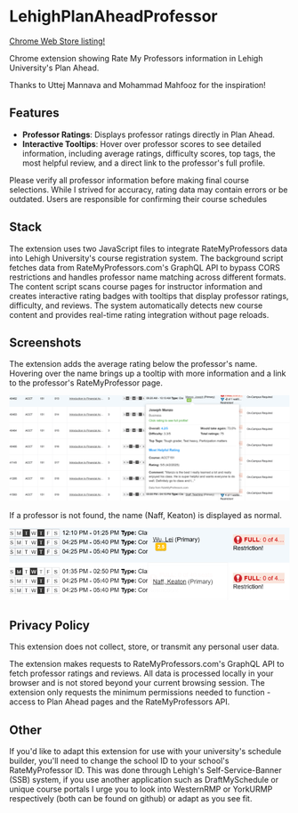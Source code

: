 # LehighPlanAheadProfessor

[Chrome Web Store listing!](https://chromewebstore.google.com/detail/lehighplanaheadprofessor/alogfakffcehkcbmjnhaakneglknpodk?utm_source=item-share-cb)

Chrome extension showing Rate My Professors information in Lehigh University's Plan Ahead.

Thanks to Uttej Mannava and Mohammad Mahfooz for the inspiration!

## Features

- **Professor Ratings**: Displays professor ratings directly in Plan Ahead.
- **Interactive Tooltips**: Hover over professor scores to see detailed information, including average ratings, difficulty scores, top tags, the most helpful review, and a direct link to the professor's full profile.
  
Please verify all professor information before making final course selections. While I strived for accuracy, rating data may contain errors or be outdated. Users are responsible for confirming their course schedules

## Stack

The extension uses two JavaScript files to integrate RateMyProfessors data into Lehigh University's course registration system. The background script fetches data from RateMyProfessors.com's GraphQL API to bypass CORS restrictions and handles professor name matching across different formats. The content script scans course pages for instructor information and creates interactive rating badges with tooltips that display professor ratings, difficulty, and reviews. The system automatically detects new course content and provides real-time rating integration without page reloads.

## Screenshots

The extension adds the average rating below the professor's name. Hovering over the name brings up a tooltip with more information and a link to the professor's RateMyProfessor page.

![Normal response](Screenshot-ProfessorFound.png)

If a professor is not found, the name (Naff, Keaton) is displayed as normal.

![Professor not found](Screenshot-ProfessorNotFound.png)

## Privacy Policy

This extension does not collect, store, or transmit any personal user data.

The extension makes requests to RateMyProfessors.com's GraphQL API to fetch professor ratings and reviews. All data is processed locally in your browser and is not stored beyond your current browsing session. The extension only requests the minimum permissions needed to function - access to Plan Ahead pages and the RateMyProfessors API.

## Other

If you'd like to adapt this extension for use with your university's schedule builder, you'll need to change the school ID to your school's RateMyProfessor ID. This was done through Lehigh's Self-Service-Banner (SSB) system, if you use another application such as DraftMySchedule or unique course portals I urge you to look into WesternRMP or YorkURMP respectively (both can be found on github) or adapt as you see fit.
